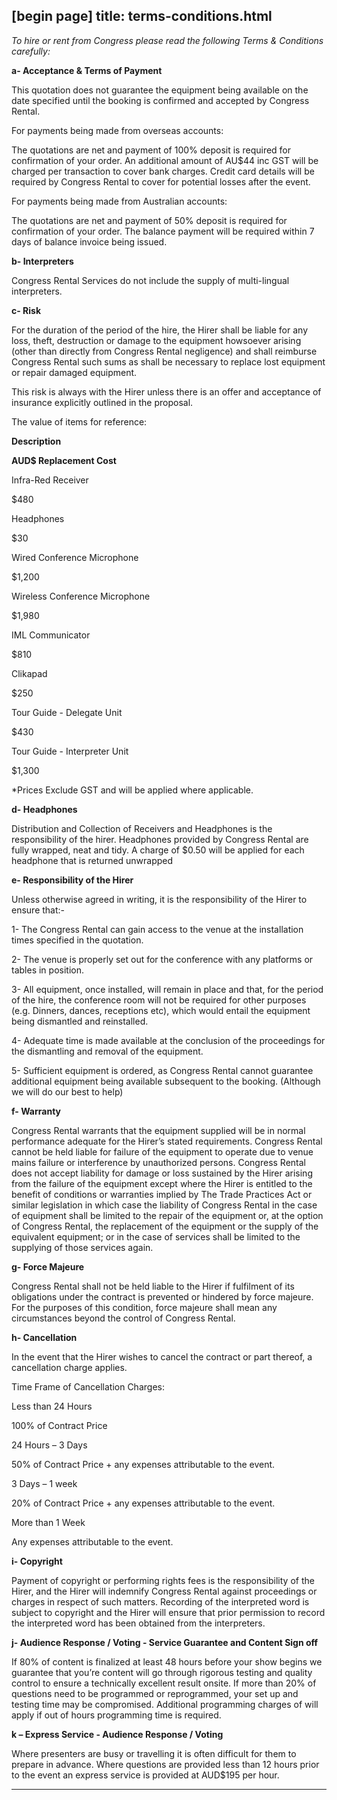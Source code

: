 [begin page]
 title: terms-conditions.html
----------------------------------------------------------

_To hire or rent from Congress please read the following Terms &amp; Conditions carefully:_

**a- Acceptance &amp; Terms of Payment**

This quotation does not guarantee the equipment being available on the date specified until the booking is confirmed and accepted by Congress Rental.

For payments being made from overseas accounts:

The quotations are net and payment of 100% deposit is required for confirmation of your order. An additional amount of AU$44 inc GST will be charged per transaction to cover bank charges. Credit card details will be required by Congress Rental to cover for potential losses after the event.

For payments being made from Australian accounts:

The quotations are net and payment of 50% deposit is required for confirmation of your order. The balance payment will be required within 7 days of balance invoice being issued.

**b- Interpreters**

Congress Rental Services do not include the supply of multi-lingual interpreters.

**c- Risk**

For the duration of the period of the hire, the Hirer shall be liable for any loss, theft, destruction or damage to the equipment howsoever arising (other than directly from Congress Rental negligence) and shall reimburse Congress Rental such sums as shall be necessary to replace lost equipment or repair damaged equipment.

This risk is always with the Hirer unless there is an offer and acceptance of insurance explicitly outlined in the proposal.

The value of items for reference:

**Description**

**AUD$ Replacement Cost**

Infra-Red Receiver

$480

Headphones

$30

Wired Conference Microphone

$1,200

Wireless Conference Microphone

$1,980

IML Communicator

$810

Clikapad

$250

Tour Guide - Delegate Unit

$430

Tour Guide - Interpreter Unit

$1,300

*Prices Exclude GST and will be applied where applicable.

**d- Headphones**

Distribution and Collection of Receivers and Headphones is the responsibility of the hirer. Headphones provided by Congress Rental are fully wrapped, neat and tidy. A charge of $0.50 will be applied for each headphone that is returned unwrapped

**e- Responsibility of the Hirer**

Unless otherwise agreed in writing, it is the responsibility of the Hirer to ensure that:-

1- The Congress Rental can gain access to the venue at the installation times specified in the quotation.

2- The venue is properly set out for the conference with any platforms or tables in position.

3- All equipment, once installed, will remain in place and that, for the period of the hire, the conference room will not be required for other purposes (e.g. Dinners, dances, receptions etc), which would entail the equipment being dismantled and reinstalled.

4- Adequate time is made available at the conclusion of the proceedings for the dismantling and removal of the equipment.

5- Sufficient equipment is ordered, as Congress Rental cannot guarantee additional equipment being available subsequent to the booking. (Although we will do our best to help)

**f- Warranty**

Congress Rental warrants that the equipment supplied will be in normal performance adequate for the Hirer’s stated requirements. Congress Rental cannot be held liable for failure of the equipment to operate due to venue mains failure or interference by unauthorized persons. Congress Rental does not accept liability for damage or loss sustained by the Hirer arising from the failure of the equipment except where the Hirer is entitled to the benefit of conditions or warranties implied by The Trade Practices Act or similar legislation in which case the liability of Congress Rental in the case of equipment shall be limited to the repair of the equipment or, at the option of Congress Rental, the replacement of the equipment or the supply of the equivalent equipment; or in the case of services shall be limited to the supplying of those services again.

**g- Force Majeure**

Congress Rental shall not be held liable to the Hirer if fulfilment of its obligations under the contract is prevented or hindered by force majeure. For the purposes of this condition, force majeure shall mean any circumstances beyond the control of Congress Rental.

**h- Cancellation**

In the event that the Hirer wishes to cancel the contract or part thereof, a cancellation charge applies.

Time Frame of Cancellation Charges:

Less than 24 Hours

100% of Contract Price

24 Hours – 3 Days

50% of Contract Price + any expenses attributable to the event.

3 Days – 1 week

20% of Contract Price + any expenses attributable to the event.

More than 1 Week

Any expenses attributable to the event.

**i- Copyright**

Payment of copyright or performing rights fees is the responsibility of the Hirer, and the Hirer will indemnify Congress Rental against proceedings or charges in respect of such matters. Recording of the interpreted word is subject to copyright and the Hirer will ensure that prior permission to record the interpreted word has been obtained from the interpreters.

**j- Audience Response / Voting - Service Guarantee and Content Sign off**

If 80% of content is finalized at least 48 hours before your show begins we guarantee that you’re content will go through rigorous testing and quality control to ensure a technically excellent result onsite. If more than 20% of questions need to be programmed or reprogrammed, your set up and testing time may be compromised. Additional programming charges of will apply if out of hours programming time is required.

**k – Express Service - Audience Response / Voting**

Where presenters are busy or travelling it is often difficult for them to prepare in advance. Where questions are provided less than 12 hours prior to the event an express service is provided at AUD$195 per hour.




----------------------------------------------------------
